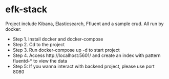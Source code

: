 # efk-stack
Project include Kibana, Elasticsearch, Ffluent and a sample crud. All run by docker:

- Step 1. Install docker and docker-compose
- Step 2. Cd to the project
- Step 3. Run docker-compose up -d to start project
- Step 4. Access http://localhost:5601/ and create an index with pattern fluentd-* to view the data
- Step 5: If you wanna interact with backend project, please use port 8080
